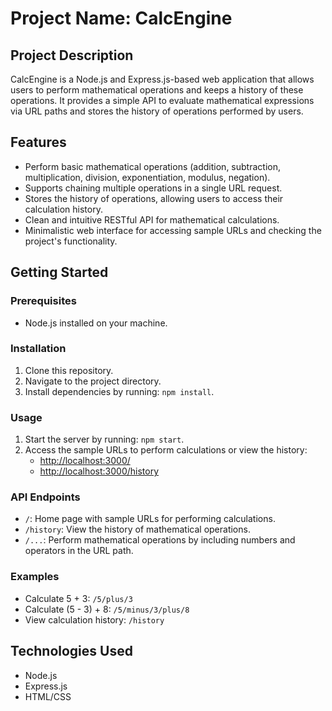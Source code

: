 # Project Name: CalcEngine

## Project Description

CalcEngine is a Node.js and Express.js-based web application that allows users to perform mathematical operations and keeps a history of these operations. It provides a simple API to evaluate mathematical expressions via URL paths and stores the history of operations performed by users.

## Features

- Perform basic mathematical operations (addition, subtraction, multiplication, division, exponentiation, modulus, negation).
- Supports chaining multiple operations in a single URL request.
- Stores the history of operations, allowing users to access their calculation history.
- Clean and intuitive RESTful API for mathematical calculations.
- Minimalistic web interface for accessing sample URLs and checking the project's functionality.

## Getting Started

### Prerequisites

- Node.js installed on your machine.

### Installation

1. Clone this repository.
2. Navigate to the project directory.
3. Install dependencies by running: `npm install`.

### Usage

1. Start the server by running: `npm start`.
2. Access the sample URLs to perform calculations or view the history:
   - [http://localhost:3000/](http://localhost:3000/)
   - [http://localhost:3000/history](http://localhost:3000/history)
   
### API Endpoints

- `/`: Home page with sample URLs for performing calculations.
- `/history`: View the history of mathematical operations.
- `/...`: Perform mathematical operations by including numbers and operators in the URL path.

### Examples

- Calculate 5 + 3: `/5/plus/3`
- Calculate (5 - 3) + 8: `/5/minus/3/plus/8`
- View calculation history: `/history`

## Technologies Used

- Node.js
- Express.js
- HTML/CSS
